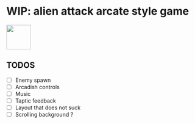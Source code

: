 # WIP: alien attack arcate style game

<img src="https://wg-romank.github.io/alien-attack/assets/alien-attack-url-barcode.png" width="64" height="64"/>

## TODOS
- [ ] Enemy spawn
- [ ] Arcadish controls
- [ ] Music
- [ ] Taptic feedback
- [ ] Layout that does not suck
- [ ] Scrolling background ?
